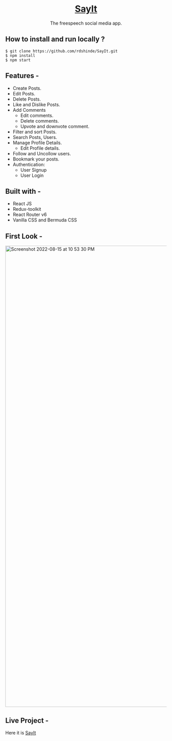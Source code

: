 <div align="center">
  <h1><a href="https://sayit.vercel.app"> SayIt </a></h1>
  
  
  The freespeech social media app. 
</div>

## **How to install and run locally ?**

```
$ git clone https://github.com/rdshinde/SayIt.git
$ npm install
$ npm start
```
## **Features -**

- Create Posts.
- Edit Posts.
- Delete Posts.
- Like and Dislike Posts.
- Add Comments
    - Edit comments.
    - Delete comments.
    - Upvote and downvote comment.
- Filter and sort Posts.
- Search Posts, Users.
- Manage Profile Details.
    - Edit Profile details.
- Follow and Uncollow users.
- Bookmark your posts.
- Authentication:
  - User Signup
  - User Login

## **Built with -**

- React JS
- Redux-toolkit
- React Router v6
- Vanilla CSS and Bermuda CSS

## **First Look -**

<img width="1439" alt="Screenshot 2022-08-15 at 10 53 30 PM" src="https://user-images.githubusercontent.com/67017632/184684486-47a19494-31cb-49f6-a19f-48a593ef4cb2.png">


## **Live Project -**
Here it is [SayIt](https://sayit.vercel.app/)
